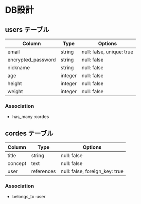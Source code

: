 # DB設計

## users テーブル

| Column             | Type     | Options                   |
| ------------------ | ------   | --------------            |
| email              | string   | null: false, unique: true |
| encrypted_password | string   | null: false               |
| nickname           | string   | null: false               |
| age                | integer  | null: false               |
| height             | integer  | null: false               |
| weight             | integer  | null: false               |

### Association

* has_many :cordes


## cordes テーブル

| Column          | Type       | Options                          |
| ----------      | --------   | ------------------------------   |
| title           | string     | null: false                      |
| concept         | text       | null: false                      |
| user            | references | null: false, foreign_key: true   |

### Association

* belongs_to :user